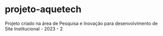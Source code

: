 # projeto-aquetech
Projeto criado na área de Pesquisa e Inovação para desenvolvimento de Site Institucional - 2023 - 2
